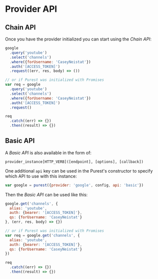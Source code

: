 
# Provider API

## Chain API

Once you have the provider initialized you can start using the *Chain API*:

```js
google
  .query('youtube')
  .select('channels')
  .where({forUsername: 'CaseyNeistat'})
  .auth('[ACCESS_TOKEN]')
  .request((err, res, body) => ())
```

```js
// or if Purest was initialized with Promises
var req = google
  .query('youtube')
  .select('channels')
  .where({forUsername: 'CaseyNeistat'})
  .auth('[ACCESS_TOKEN]')
  .request()

req
  .catch((err) => {})
  .then((result) => {})
```

## Basic API

A *Basic API* is also available in the form of:

```
provider_instance[HTTP_VERB]([endpoint], [options], [callback])
```

One additional `api` key can be used in the Purest's constructor to specify which API to use with this instance:

```js
var google = purest({provider: 'google', config, api: 'basic'})
```

Then the *Basic API* can be used like this:

```js
google.get('channels', {
  alias: 'youtube',
  auth: {bearer: '[ACCESS_TOKEN]'},
  qs: {forUsername: 'CaseyNeistat'}
}, (err, res, body) => {})
```

```js
// or if Purest was initialized with Promises
var req = google.get('channels', {
  alias: 'youtube',
  auth: {bearer: '[ACCESS_TOKEN]'},
  qs: {forUsername: 'CaseyNeistat'}
})

req
  .catch((err) => {})
  .then((result) => {})
```
